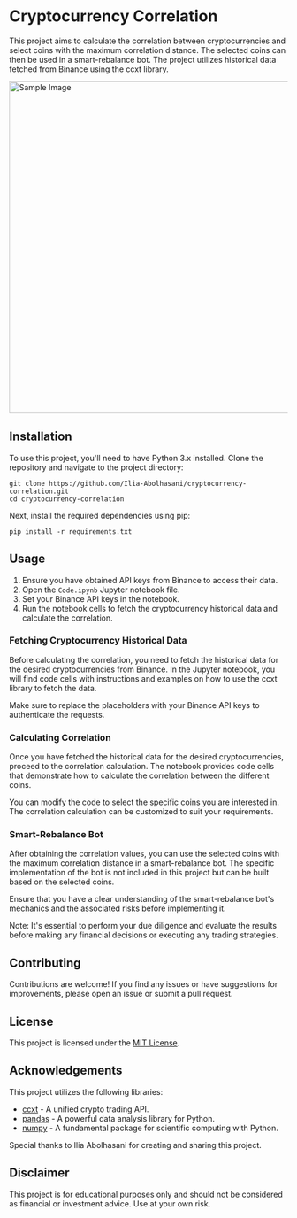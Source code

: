 # Cryptocurrency Correlation

This project aims to calculate the correlation between cryptocurrencies and select coins with the maximum correlation distance. The selected coins can then be used in a smart-rebalance bot. The project utilizes historical data fetched from Binance using the ccxt library.

<img src="https://github.com/Ilia-Abolhasani/cryptocurrency-correlation/blob/main/sample.png?raw=true" alt="Sample Image" width="600" height="600">



## Installation

To use this project, you'll need to have Python 3.x installed. Clone the repository and navigate to the project directory:

```shell
git clone https://github.com/Ilia-Abolhasani/cryptocurrency-correlation.git
cd cryptocurrency-correlation
```

Next, install the required dependencies using pip:
```shell
pip install -r requirements.txt
```

## Usage

1. Ensure you have obtained API keys from Binance to access their data.
2. Open the `Code.ipynb` Jupyter notebook file.
3. Set your Binance API keys in the notebook.
4. Run the notebook cells to fetch the cryptocurrency historical data and calculate the correlation.

### Fetching Cryptocurrency Historical Data

Before calculating the correlation, you need to fetch the historical data for the desired cryptocurrencies from Binance. In the Jupyter notebook, you will find code cells with instructions and examples on how to use the ccxt library to fetch the data.

Make sure to replace the placeholders with your Binance API keys to authenticate the requests.

### Calculating Correlation

Once you have fetched the historical data for the desired cryptocurrencies, proceed to the correlation calculation. The notebook provides code cells that demonstrate how to calculate the correlation between the different coins.

You can modify the code to select the specific coins you are interested in. The correlation calculation can be customized to suit your requirements.

### Smart-Rebalance Bot

After obtaining the correlation values, you can use the selected coins with the maximum correlation distance in a smart-rebalance bot. The specific implementation of the bot is not included in this project but can be built based on the selected coins.

Ensure that you have a clear understanding of the smart-rebalance bot's mechanics and the associated risks before implementing it.

Note: It's essential to perform your due diligence and evaluate the results before making any financial decisions or executing any trading strategies.

## Contributing

Contributions are welcome! If you find any issues or have suggestions for improvements, please open an issue or submit a pull request.

## License

This project is licensed under the [MIT License](LICENSE).

## Acknowledgements

This project utilizes the following libraries:

- [ccxt](https://github.com/ccxt/ccxt) - A unified crypto trading API.
- [pandas](https://pandas.pydata.org/) - A powerful data analysis library for Python.
- [numpy](https://numpy.org/) - A fundamental package for scientific computing with Python.

Special thanks to Ilia Abolhasani for creating and sharing this project.

## Disclaimer

This project is for educational purposes only and should not be considered as financial or investment advice. Use at your own risk.
